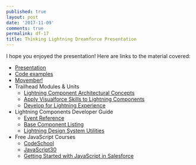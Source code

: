 ```yaml
---
published: true
layout: post
date: '2017-11-09'
comments: true
permalink: df-17
title: Thinking Lightning Dreamforce Presentation
---
```

I hope you enjoyed the presentation! Here are links to the material covered:

- <a href="https://drive.google.com/file/d/0B21ZdEsNxADxRmZZOURmTHhCUjQ/view?usp=sharing" target="_blank">Presentation</a>
- <a href="https://github.com/mrwel8/thinking-lightning-examples" target="_blank">Code examples</a>
- <a href="https://mobro.co/julienouellet" target="_blank">Movember!</a>
- Trailhead Modules & Units
	* <a href="https://trailhead.salesforce.com/modules/lex_dev_lc_vf_concepts/units/lex_dev_lc_vf_concepts_architecture" target="_blank">Lightning Component Architectural Concepts</a>
	* <a href="https://trailhead.salesforce.com/trails/lex_dev_lc_vf" target="_blank">Apply Visualforce Skills to Lightning Components</a>
	* <a href="https://trailhead.salesforce.com/en/trails/lex_dev" target="_blank">Develop for Lightning Experience</a>
- Lightning Components Developer Guide
	* <a href="https://developer.salesforce.com/docs/atlas.en-us.lightning.meta/lightning/ref_events.htm" target="_blank">Event Reference</a>
	* <a href="https://developer.salesforce.com/docs/atlas.en-us.lightning.meta/lightning/lightning_overview.htm" target="_blank">Base Component Listing</a>
	* <a href="https://www.lightningdesignsystem.com/utilities/alignment/" target="_blank">Lightning Design System Utilities</a>
- Free JavaScript Courses
	* <a href="https://www.codeschool.com/learn/javascript" target="_blank">CodeSchool</a>
	* <a href="https://javascript30.com/" target="_blank">JavaScript30</a>
	* <a href="https://www.pluralsight.com/courses/javascript-in-salesforce-getting-started" target="_blank">Getting Started with JavaScript in Salesforce</a>


